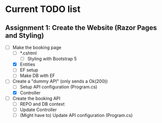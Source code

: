 # Current TODO list

## Assignment 1: Create the Website (Razor Pages and Styling)

- [ ] Make the booking page
  - [ ] \*.cshtml
    - [ ] Styling with Bootstrap 5
  - [x] Entities
  - [ ] EF setup
  - [ ] Make DB with EF
- [ ] Create a "dummy API" (only sends a Ok(200))
  - [ ] Setup API configuration (Program.cs)
  - [x] Controller
- [ ] Create the booking API
  - [ ] REPO and DB context
  - [ ] Update Controller
  - [ ] (Might have to) Update API configuration (Program.cs)
